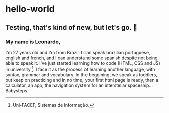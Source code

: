 # hello-world
## Testing, that's kind of new, but let's go. 🐣
### My name is Leonardo,
I'm 27 years old and I'm from Brazil. I can speak brazilian portuguese, english and french, and I can understand some spanish despite not being able to speak it. I've just started learning how to code (HTML, CSS and JS) in university [^1]. I face it as the process of learning another language, with syntax, grammar and vocabulary. In the beggining, we speak as toddlers, but keep on practicing and in no time, your first html page is ready, then a calculator, an app, the navigation system for an interstellar spaceship...
Babysteps.








[^1]: Uni-FACEF, Sistemas de Informação.
